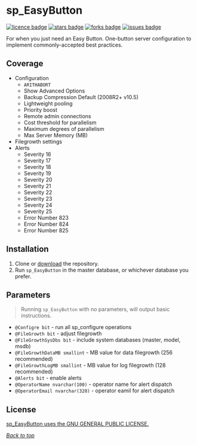 <a name="header1"></a>
# sp_EasyButton
[![licence badge]][licence]
[![stars badge]][stars]
[![forks badge]][forks]
[![issues badge]][issues]

For when you just need an Easy Button. One-button server configuration to implement commonly-accepted best practices.

## Coverage
- Configuration 
  - `ARITHABORT`
  - Show Advanced Options
  - Backup Compression Default (2008R2+ v10.5)
  - Lightweight pooling
  - Priority boost
  - Remote admin connections
  - Cost threshold for parallelism
  - Maximum degrees of parallelism
  - Max Server Memory (MB)
- Filegrowth settings 
- Alerts
  - Severity 16
  - Severity 17
  - Severity 18
  - Severity 19
  - Severity 20
  - Severity 21
  - Severity 22
  - Severity 23
  - Severity 24
  - Severity 25
  - Error Number 823
  - Error Number 824
  - Error Number 825

## Installation

1. Clone or [download](https://github.com/pimbrouwers/sp_EasyButton/archive/master.zip) the repository.
2. Run `sp_EasyButton` in the master database, or whichever database you prefer.

## Parameters

> Running `sp_EasyButton` with no parameters, will output basic instructions.

- `@Configre bit` - run all sp_configure operations
- `@FileGrowth bit` - adjust filegrowth
- `@FileGrowthSysDbs bit` - include system databases (master, model, msdb)
- `@FileGrowthDataMB smallint` - MB value for data filegrowth (256 recommended)
- `@FileGrowthLogMB smallint` - MB value for log filegrowth (128 recommended)
- `@Alerts bit` - enable alerts
- `@OperatorName nvarchar(100)` - operator name for alert dispatch
- `@OperatorEmail nvarchar(320)` - operator eamil for alert dispatch

## License

[sp_EasyButton uses the GNU GENERAL PUBLIC LICENSE.](LICENSE.md)

[*Back to top*](#header1)

[licence badge]:https://img.shields.io/badge/license-GNU-blue.svg
[stars badge]:https://img.shields.io/github/stars/pimbrouwers/sp_EasyButton.svg
[forks badge]:https://img.shields.io/github/forks/pimbrouwers/sp_EasyButton.svg
[issues badge]:https://img.shields.io/github/issues/pimbrouwers/sp_EasyButton.svg

[licence]:https://github.com/pimbrouwers/sp_EasyButton/blob/master/LICENSE.md
[stars]:https://github.com/pimbrouwers/sp_EasyButton/stargazers
[forks]:https://github.com/pimbrouwers/sp_EasyButton/network
[issues]:https://github.com/pimbrouwers/sp_EasyButton/issues
